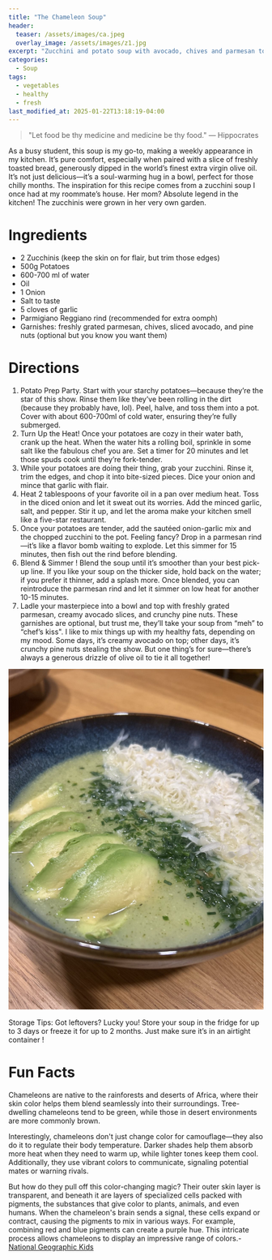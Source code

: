 ```yaml
---
title: "The Chameleon Soup"
header:
  teaser: /assets/images/ca.jpeg
  overlay_image: /assets/images/z1.jpg
excerpt: "Zucchini and potato soup with avocado, chives and parmesan toppings"
categories:
  - Soup
tags:
  - vegetables
  - healthy
  - fresh
last_modified_at: 2025-01-22T13:18:19-04:00
---
```

> "Let food be thy medicine and medicine be thy food." — Hippocrates

As a busy student, this soup is my go-to, making a weekly appearance in my kitchen. It’s pure comfort, especially when paired with a slice of freshly toasted bread, generously dipped in the world’s finest extra virgin olive oil. It’s not just delicious—it’s a soul-warming hug in a bowl, perfect for those chilly months. The inspiration for this recipe comes from a zucchini soup I once had at my roommate’s house. Her mom? Absolute legend in the kitchen! The zucchinis were grown in her very own garden.

# Ingredients

* 2 Zucchinis (keep the skin on for flair, but trim those edges)
* 500g Potatoes 
* 600-700 ml of water
* Oil
* 1 Onion
* Salt to taste
* 5 cloves of garlic
* Parmigiano Reggiano rind (recommended for extra oomph)
* Garnishes: freshly grated parmesan, chives, sliced avocado, and pine nuts (optional but you know you want them)


# Directions

1. Potato Prep Party. Start with your starchy potatoes—because they’re the star of this show. Rinse them like they’ve been rolling in the dirt (because they probably have, lol). Peel, halve, and toss them into a pot. Cover with about 600-700ml of cold water, ensuring they’re fully submerged.
1. Turn Up the Heat! Once your potatoes are cozy in their water bath, crank up the heat. When the water hits a rolling boil, sprinkle in some salt like the fabulous chef you are. Set a timer for 20 minutes and let those spuds cook until they’re fork-tender.
1. While your potatoes are doing their thing, grab your zucchini. Rinse it, trim the edges, and chop it into bite-sized pieces. Dice your onion and mince that garlic with flair.
1. Heat 2 tablespoons of your favorite oil in a pan over medium heat. Toss in the diced onion and let it sweat out its worries. Add the minced garlic, salt, and pepper. Stir it up, and let the aroma make your kitchen smell like a five-star restaurant.
1. Once your potatoes are tender, add the sautéed onion-garlic mix and the chopped zucchini to the pot. Feeling fancy? Drop in a parmesan rind—it’s like a flavor bomb waiting to explode. Let this simmer for 15 minutes, then fish out the rind before blending.
1. Blend & Simmer ! Blend the soup until it’s smoother than your best pick-up line. If you like your soup on the thicker side, hold back on the water; if you prefer it thinner, add a splash more. Once blended, you can reintroduce the parmesan rind and let it simmer on low heat for another 10-15 minutes.
1. Ladle your masterpiece into a bowl and top with freshly grated parmesan, creamy avocado slices, and crunchy pine nuts. These garnishes are optional, but trust me, they’ll take your soup from “meh” to “chef’s kiss". I like to mix things up with my healthy fats, depending on my mood. Some days, it’s creamy avocado on top; other days, it’s crunchy pine nuts stealing the show. But one thing’s for sure—there’s always a generous drizzle of olive oil to tie it all together!

![I like food a little bit too much](/assets/images/z1.jpg)

Storage Tips:
Got leftovers? Lucky you! Store your soup in the fridge for up to 3 days or freeze it for up to 2 months. Just make sure it’s in an airtight container !

# Fun Facts

Chameleons are native to the rainforests and deserts of Africa, where their skin color helps them blend seamlessly into their surroundings. Tree-dwelling chameleons tend to be green, while those in desert environments are more commonly brown.

Interestingly, chameleons don't just change color for camouflage—they also do it to regulate their body temperature. Darker shades help them absorb more heat when they need to warm up, while lighter tones keep them cool. Additionally, they use vibrant colors to communicate, signaling potential mates or warning rivals.

But how do they pull off this color-changing magic? Their outer skin layer is transparent, and beneath it are layers of specialized cells packed with pigments, the substances that give color to plants, animals, and even humans. When the chameleon's brain sends a signal, these cells expand or contract, causing the pigments to mix in various ways. For example, combining red and blue pigments can create a purple hue. This intricate process allows chameleons to display an impressive range of colors.- [National Geographic Kids](https://kids.nationalgeographic.com/animals/reptiles/facts/chameleon)

